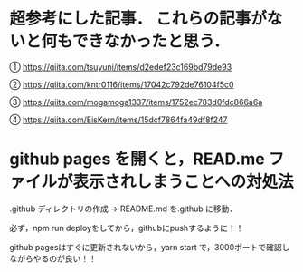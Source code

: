 # 超参考にした記事．  これらの記事がないと何もできなかったと思う．

① https://qiita.com/tsuyuni/items/d2edef23c169bd79de93  

② https://qiita.com/kntr0116/items/17042c792de76104f5c0  

③ https://qiita.com/mogamoga1337/items/1752ec783d0fdc866a6a  

④ https://qiita.com/EisKern/items/15dcf7864fa49df8f247  

# github pages を開くと，READ.me ファイルが表示されしまうことへの対処法
.github ディレクトリの作成 → README.md を.github に移動．

必ず，npm run deployをしてから，githubにpushするように！！

github pagesはすぐに更新されないから，yarn start で，3000ポートで確認しながらやるのが良い！！

